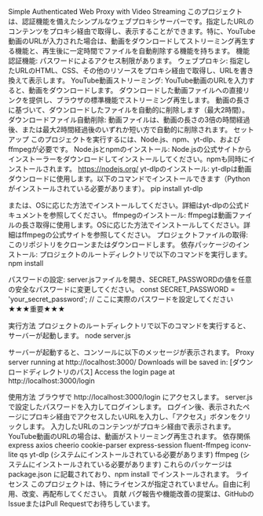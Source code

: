 Simple Authenticated Web Proxy with Video Streaming
このプロジェクトは、認証機能を備えたシンプルなウェブプロキシサーバーです。指定したURLのコンテンツをプロキシ経由で取得し、表示することができます。特に、YouTube動画のURLが入力された場合は、動画をダウンロードしてストリーミング再生する機能と、再生後に一定時間でファイルを自動削除する機能を持ちます。
機能
認証機能: パスワードによるアクセス制限があります。
ウェブプロキシ: 指定したURLのHTML、CSS、その他のリソースをプロキシ経由で取得し、URLを書き換えて表示します。
YouTube動画ストリーミング:
YouTube動画のURLを入力すると、動画をダウンロードします。
ダウンロードした動画ファイルへの直接リンクを提供し、ブラウザの標準機能でストリーミング再生します。
動画の長さに基づいて、ダウンロードしたファイルを自動的に削除します（最大2時間）。
ダウンロードファイル自動削除: 動画ファイルは、動画の長さの3倍の時間経過後、または最大2時間経過後のいずれか短い方で自動的に削除されます。
セットアップ
このプロジェクトを実行するには、Node.js、npm、yt-dlp、およびffmpegが必要です。
Node.jsとnpmのインストール: Node.jsの公式サイトからインストーラーをダウンロードしてインストールしてください。npmも同時にインストールされます。 https://nodejs.org/
yt-dlpのインストール: yt-dlpは動画ダウンロードに使用します。以下のコマンドでインストールできます（Pythonがインストールされている必要があります）。
pip install yt-dlp

または、OSに応じた方法でインストールしてください。詳細はyt-dlpの公式ドキュメントを参照してください。
ffmpegのインストール: ffmpegは動画ファイルの長さ取得に使用します。OSに応じた方法でインストールしてください。詳細はffmpegの公式サイトを参照してください。
プロジェクトファイルの取得: このリポジトリをクローンまたはダウンロードします。
依存パッケージのインストール: プロジェクトのルートディレクトリで以下のコマンドを実行します。
npm install


パスワードの設定: server.jsファイルを開き、SECRET_PASSWORDの値を任意の安全なパスワードに変更してください。
const SECRET_PASSWORD = 'your_secret_password'; // ここに実際のパスワードを設定してください ★★★重要★★★


実行方法
プロジェクトのルートディレクトリで以下のコマンドを実行すると、サーバーが起動します。
node server.js


サーバーが起動すると、コンソールに以下のメッセージが表示されます。
Proxy server running at http://localhost:3000/
Downloads will be saved in: [ダウンロードディレクトリのパス]
Access the login page at http://localhost:3000/login


使用方法
ブラウザで http://localhost:3000/login にアクセスします。
server.jsで設定したパスワードを入力してログインします。
ログイン後、表示されたページにプロキシ経由でアクセスしたいURLを入力し、「アクセス」ボタンをクリックします。
入力したURLのコンテンツがプロキシ経由で表示されます。YouTube動画のURLの場合は、動画がストリーミング再生されます。
依存関係
express
axios
cheerio
cookie-parser
express-session
fluent-ffmpeg
iconv-lite
qs
yt-dlp (システムにインストールされている必要があります)
ffmpeg (システムにインストールされている必要があります)
これらのパッケージは package.json に記載されており、npm install でインストールされます。
ライセンス
このプロジェクトは、特にライセンスが指定されていません。自由に利用、改変、再配布してください。
貢献
バグ報告や機能改善の提案は、GitHubのIssueまたはPull Requestでお待ちしています。

